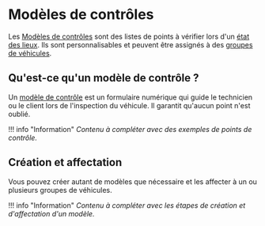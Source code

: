 # Modèles de contrôles

Les [Modèles de contrôles](../lexique.md#modele-de-controle) sont des listes de points à vérifier lors d'un [état des lieux](../lexique.md#etat-des-lieux). Ils sont personnalisables et peuvent être assignés à des [groupes de véhicules](./groupes-vehicules.md).

## Qu'est-ce qu'un modèle de contrôle ?

Un [modèle de contrôle](../lexique.md#modele-de-controle) est un formulaire numérique qui guide le technicien ou le client lors de l'inspection du véhicule. Il garantit qu'aucun point n'est oublié.

!!! info "Information"
    *Contenu à compléter avec des exemples de points de contrôle.*

## Création et affectation

Vous pouvez créer autant de modèles que nécessaire et les affecter à un ou plusieurs groupes de véhicules.

!!! info "Information"
    *Contenu à compléter avec les étapes de création et d'affectation d'un modèle.* 